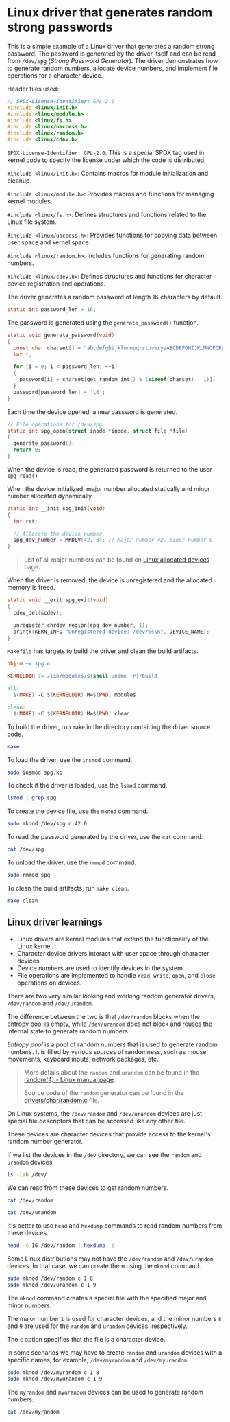 # Linux driver that generates random strong passwords

This is a simple example of a Linux driver that generates a random strong password. The password is generated by the driver itself and can be read from `/dev/spg` (_Strong Password Generator_). The driver demonstrates how to generate random numbers, allocate device numbers, and implement file operations for a character device.

Header files used:

```c
// SPDX-License-Identifier: GPL-2.0
#include <linux/init.h>
#include <linux/module.h>
#include <linux/fs.h>
#include <linux/uaccess.h>
#include <linux/random.h>
#include <linux/cdev.h>
```

`SPDX-License-Identifier: GPL-2.0`: This is a special SPDX tag used in kernel code to specify the license under which the code is distributed.

`#include <linux/init.h>`: Contains macros for module initialization and cleanup.

`#include <linux/module.h>`: Provides macros and functions for managing kernel modules.

`#include <linux/fs.h>`: Defines structures and functions related to the Linux file system.

`#include <linux/uaccess.h>`: Provides functions for copying data between user space and kernel space.

`#include <linux/random.h>`: Includes functions for generating random numbers.

`#include <linux/cdev.h>`: Defines structures and functions for character device registration and operations.

The driver generates a random password of length 16 characters by default.

```c
static int password_len = 16;
```

The password is generated using the `generate_password()` function.

```c
static void generate_password(void)
{
  const char charset[] = "abcdefghijklmnopqrstuvwxyzABCDEFGHIJKLMNOPQRSTUVWXYZ0123456789!@#$%^&*()_+-=[]{}|;:,.<>?";
  int i;

  for (i = 0; i < password_len; ++i)
  {
    password[i] = charset[get_random_int() % (sizeof(charset) - 1)];
  }
  password[password_len] = '\0';
}
```

Each time the device opened, a new password is generated.

```c
// File operations for /dev/spg
static int spg_open(struct inode *inode, struct file *file)
{
  generate_password();
  return 0;
}
```

When the device is read, the generated password is returned to the user `spg_read()`

When the device initialized, major number allocated statically and minor number allocated dynamically.

```c
static int __init spg_init(void)
{
  int ret;

  // Allocate the device number
  spg_dev_number = MKDEV(42, 0); // Major number 42, minor number 0
}
```

> List of all major numbers can be found on [Linux allocated devices](https://www.kernel.org/doc/html/latest/admin-guide/devices.html) page.

When the driver is removed, the device is unregistered and the allocated memory is freed.

```c
static void __exit spg_exit(void)
{
  cdev_del(&cdev);

  unregister_chrdev_region(spg_dev_number, 1);
  printk(KERN_INFO "Unregistered device: /dev/%s\n", DEVICE_NAME);
}
```

`Makefile` has targets to build the driver and clean the build artifacts.

```makefile
obj-m += spg.o

KERNELDIR ?= /lib/modules/$(shell uname -r)/build

all:
  $(MAKE) -C $(KERNELDIR) M=$(PWD) modules

clean:
  $(MAKE) -C $(KERNELDIR) M=$(PWD) clean
```

To build the driver, run `make` in the directory containing the driver source code.

```bash
make
```

To load the driver, use the `insmod` command.

```bash
sudo insmod spg.ko
```

To check if the driver is loaded, use the `lsmod` command.

```bash
lsmod | grep spg
```

To create the device file, use the `mknod` command.

```bash
sudo mknod /dev/spg c 42 0
```

To read the password generated by the driver, use the `cat` command.

```bash
cat /dev/spg
```

To unload the driver, use the `rmmod` command.

```bash
sudo rmmod spg
```

To clean the build artifacts, run `make clean`.

```bash
make clean
```

## Linux driver learnings

- Linux drivers are kernel modules that extend the functionality of the Linux kernel.
- Character device drivers interact with user space through character devices.
- Device numbers are used to identify devices in the system.
- File operations are implemented to handle `read`, `write`, `open`, and `close` operations on devices.

There are two very similar looking and working random generator drivers, `/dev/random` and `/dev/urandom`.

The difference between the two is that `/dev/random` blocks when the entropy pool is empty, while `/dev/urandom` does not block and reuses the internal state to generate random numbers.

_Entropy pool_ is a pool of random numbers that is used to generate random numbers. It is filled by various sources of randomness, such as mouse movements, keyboard inputs, network packages, etc.

> More details about the `random` and `urandom` can be found in the [random(4) - Linux manual page](https://www.man7.org/linux/man-pages/man4/urandom.4.html).
>
> Source code of the `random` generator can be found in the [drivers/char/random.c](https://elixir.bootlin.com/linux/latest/source/drivers/char/random.c) file.

On Linux systems, the `/dev/random` and `/dev/urandom` devices are just special file descriptors that can be accessed like any other file.

These devices are character devices that provide access to the kernel's random number generator.

If we list the devices in the `/dev` directory, we can see the `random` and `urandom` devices.

```bash
ls -lah /dev/
```

We can read from these devices to get random numbers.

```bash
cat /dev/random

cat /dev/urandom
```

It's better to use `head` and `hexdump` commands to read random numbers from these devices.

```bash
head -c 16 /dev/random | hexdump -c
```

Some Linux distributions may not have the `/dev/random` and `/dev/urandom` devices. In that case, we can create them using the `mknod` command.

```bash
sudo mknod /dev/random c 1 8
sudo mknod /dev/urandom c 1 9
```

The `mknod` command creates a special file with the specified major and minor numbers.

The major number `1` is used for character devices, and the minor numbers `8` and `9` are used for the `random` and `urandom` devices, respectively.

The `c` option specifies that the file is a character device.

In some scenarios we may have to create `random` and `urandom` devices with a specific names, for example, `/dev/myrandom` and `/dev/myurandom`.

```bash
sudo mknod /dev/myrandom c 1 8
sudo mknod /dev/myurandom c 1 9
```

The `myrandom` and `myurandom` devices can be used to generate random numbers.

```bash
cat /dev/myrandom
```
